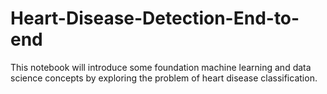 # Heart-Disease-Detection-End-to-end
This notebook will introduce some foundation machine learning and data science concepts by exploring the problem of heart disease classification.
